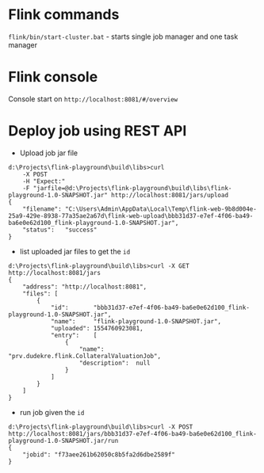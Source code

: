 # Flink commands
`flink/bin/start-cluster.bat` - starts single job manager and one task manager

# Flink console
Console start on `http://localhost:8081/#/overview`

# Deploy job using REST API
* Upload job jar file
```
d:\Projects\flink-playground\build\libs>curl
    -X POST
    -H "Expect:"
    -F "jarfile=@d:\Projects\flink-playground\build\libs\flink-playground-1.0-SNAPSHOT.jar" http://localhost:8081/jars/upload
{
    "filename": "C:\Users\Admin\AppData\Local\Temp\flink-web-9b8d004e-25a9-429e-8938-77a35ae2a67d\flink-web-upload\bbb31d37-e7ef-4f06-ba49-ba6e0e62d100_flink-playground-1.0-SNAPSHOT.jar",
    "status":   "success"
}
```

* list uploaded jar files to get the `id`
```
d:\Projects\flink-playground\build\libs>curl -X GET http://localhost:8081/jars
{
    "address": "http://localhost:8081",
    "files": [
        {
            "id":       "bbb31d37-e7ef-4f06-ba49-ba6e0e62d100_flink-playground-1.0-SNAPSHOT.jar",
            "name":     "flink-playground-1.0-SNAPSHOT.jar",
            "uploaded": 1554760923081,
            "entry":    [
                {
                    "name":         "prv.dudekre.flink.CollateralValuationJob",
                    "description":  null
                }
            ]
        }
    ]
}
```

* run job given the `id`
```
d:\Projects\flink-playground\build\libs>curl -X POST http://localhost:8081/jars/bbb31d37-e7ef-4f06-ba49-ba6e0e62d100_flink-playground-1.0-SNAPSHOT.jar/run
{
    "jobid": "f73aee261b62050c8b5fa2d6dbe2589f"
}
```


